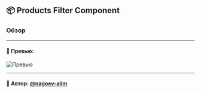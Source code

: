 ## 📦 Products Filter Component

### Обзор



---

#### 🌄 Превью:

![Превью](https://lh3.googleusercontent.com/drive-viewer/AITFw-wFRSu1MGM-1SPXlWJqywGSPN2u0HAtJqCcIScJEwAX6EROn3c4CGGivY-sQo9f75LX0tfQdnwDMjH0rYKamjU3QU1fRw=s1600)


-----

#### 🙌 Автор: [@nagoev-alim](https://github.com/nagoev-alim)

